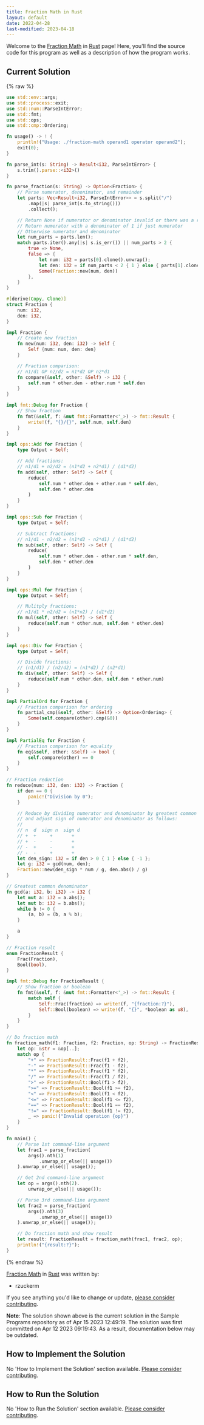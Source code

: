 ```yaml
---
title: Fraction Math in Rust
layout: default
date: 2022-04-28
last-modified: 2023-04-18
---
```


Welcome to the [Fraction Math](https://sampleprograms.io/projects/fraction-math) in [Rust](https://sampleprograms.io/languages/rust) page! Here, you'll find the source code for this program as well as a description of how the program works.

## Current Solution

{% raw %}

```rust
use std::env::args;
use std::process::exit;
use std::num::ParseIntError;
use std::fmt;
use std::ops;
use std::cmp::Ordering;

fn usage() -> ! {
    println!("Usage: ./fraction-math operand1 operator operand2");
    exit(0);
}

fn parse_int(s: String) -> Result<i32, ParseIntError> {
    s.trim().parse::<i32>()
}

fn parse_fraction(s: String) -> Option<Fraction> {
    // Parse numerator, denonimator, and remainder
    let parts: Vec<Result<i32, ParseIntError>> = s.split("/")
        .map(|s| parse_int(s.to_string()))
        .collect();

    // Return None if numerator or denominator invalid or there was a remainder
    // Return numerator with a denominator of 1 if just numerator
    // Otherwise numerator and denominator
    let num_parts = parts.len();
    match parts.iter().any(|s| s.is_err()) || num_parts > 2 {
        true => None,
        false => {
            let num: i32 = parts[0].clone().unwrap();
            let den: i32 = if num_parts < 2 { 1 } else { parts[1].clone().unwrap() };
            Some(Fraction::new(num, den))
        },
    }
}

#[derive(Copy, Clone)]
struct Fraction {
    num: i32,
    den: i32,
}

impl Fraction {
    // Create new fraction
    fn new(num: i32, den: i32) -> Self {
        Self {num: num, den: den}
    }

    // Fraction comparison:
    // n1/d1 OP n2/d2 = n1*d2 OP n2*d1
    fn compare(&self, other: &Self) -> i32 {
        self.num * other.den - other.num * self.den
    }
}

impl fmt::Debug for Fraction {
    // Show fraction
    fn fmt(&self, f: &mut fmt::Formatter<'_>) -> fmt::Result {
        write!(f, "{}/{}", self.num, self.den)
    }
}

impl ops::Add for Fraction {
    type Output = Self;

    // Add fractions:
    // n1/d1 + n2/d2 = (n1*d2 + n2*d1) / (d1*d2)
    fn add(self, other: Self) -> Self {
        reduce(
            self.num * other.den + other.num * self.den,
            self.den * other.den
        )
    }
}

impl ops::Sub for Fraction {
    type Output = Self;

    // Subtract fractions:
    // n1/d1 - n2/d2 = (n1*d2 - n2*d1) / (d1*d2)
    fn sub(self, other: Self) -> Self {
        reduce(
            self.num * other.den - other.num * self.den,
            self.den * other.den
        )
    }
}

impl ops::Mul for Fraction {
    type Output = Self;

    // Mulitply fractions:
    // n1/d1 * n2/d2 = (n1*n2) / (d1*d2)
    fn mul(self, other: Self) -> Self {
        reduce(self.num * other.num, self.den * other.den)
    }
}

impl ops::Div for Fraction {
    type Output = Self;

    // Divide fractions:
    // (n1/d1) / (n2/d2) = (n1*d2) / (n2*d1)
    fn div(self, other: Self) -> Self {
        reduce(self.num * other.den, self.den * other.num)
    }
}

impl PartialOrd for Fraction {
    // Fraction comparison for ordering
    fn partial_cmp(&self, other: &Self) -> Option<Ordering> {
        Some(self.compare(other).cmp(&0))
    }
}

impl PartialEq for Fraction {
    // Fraction comparison for equality
    fn eq(&self, other: &Self) -> bool {
        self.compare(other) == 0
    }
}

// Fraction reduction
fn reduce(num: i32, den: i32) -> Fraction {
    if den == 0 {
        panic!("Division by 0");
    }

    // Reduce by dividing numerator and denominator by greatest common denominator,
    // and adjust sign of numerator and denominator as follows:
    //
    // n  d  sign n  sign d
    // +  +     +       +
    // +  -     -       +
    // -  +     -       +
    // -  -     +       +
    let den_sign: i32 = if den > 0 { 1 } else { -1 };
    let g: i32 = gcd(num, den);
    Fraction::new(den_sign * num / g, den.abs() / g)
}

// Greatest common denominator
fn gcd(a: i32, b: i32) -> i32 {
    let mut a: i32 = a.abs();
    let mut b: i32 = b.abs();
    while b != 0 {
        (a, b) = (b, a % b);
    }

    a
}

// Fraction result
enum FractionResult {
    Frac(Fraction),
    Bool(bool),
}

impl fmt::Debug for FractionResult {
    // Show fraction or boolean
    fn fmt(&self, f: &mut fmt::Formatter<'_>) -> fmt::Result {
        match self {
            Self::Frac(fraction) => write!(f, "{fraction:?}"),
            Self::Bool(boolean) => write!(f, "{}", *boolean as u8),
        }
    }
}

// Do fraction math
fn fraction_math(f1: Fraction, f2: Fraction, op: String) -> FractionResult {
    let op: &str = &op[..];
    match op {
        "+" => FractionResult::Frac(f1 + f2),
        "-" => FractionResult::Frac(f1 - f2),
        "*" => FractionResult::Frac(f1 * f2),
        "/" => FractionResult::Frac(f1 / f2),
        ">" => FractionResult::Bool(f1 > f2),
        ">=" => FractionResult::Bool(f1 >= f2),
        "<" => FractionResult::Bool(f1 < f2),
        "<=" => FractionResult::Bool(f1 <= f2),
        "==" => FractionResult::Bool(f1 == f2),
        "!=" => FractionResult::Bool(f1 != f2),
        _ => panic!("Invalid operation {op}")
    }
}

fn main() {
    // Parse 1st command-line argument
    let frac1 = parse_fraction(
        args().nth(1)
            .unwrap_or_else(|| usage())
    ).unwrap_or_else(|| usage());

    // Get 2nd command-line argument
    let op = args().nth(2).
        unwrap_or_else(|| usage());

    // Parse 3rd command-line argument
    let frac2 = parse_fraction(
        args().nth(3)
            .unwrap_or_else(|| usage())
    ).unwrap_or_else(|| usage());

    // Do fraction math and show result
    let result: FractionResult = fraction_math(frac1, frac2, op);
    println!("{result:?}");
}
```

{% endraw %}

[Fraction Math](https://sampleprograms.io/projects/fraction-math) in [Rust](https://sampleprograms.io/languages/rust) was written by:

- rzuckerm

If you see anything you'd like to change or update, [please consider contributing](https://github.com/TheRenegadeCoder/sample-programs).

**Note**: The solution shown above is the current solution in the Sample Programs repository as of Apr 15 2023 12:49:19. The solution was first committed on Apr 12 2023 09:19:43. As a result, documentation below may be outdated.

## How to Implement the Solution

No 'How to Implement the Solution' section available. [Please consider contributing](https://github.com/TheRenegadeCoder/sample-programs-website).

## How to Run the Solution

No 'How to Run the Solution' section available. [Please consider contributing](https://github.com/TheRenegadeCoder/sample-programs-website).